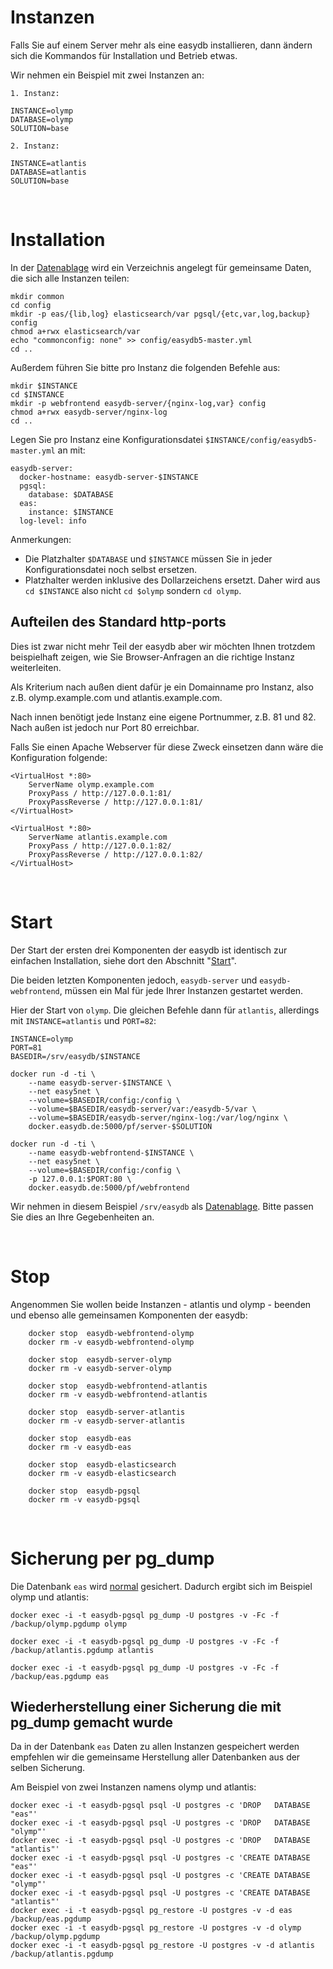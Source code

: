 # Instanzen

Falls Sie auf einem Server mehr als eine easydb installieren, dann ändern sich die Kommandos für Installation und Betrieb etwas.

Wir nehmen ein Beispiel mit zwei Instanzen an:

~~~~
1. Instanz:

INSTANCE=olymp
DATABASE=olymp
SOLUTION=base

2. Instanz:

INSTANCE=atlantis
DATABASE=atlantis
SOLUTION=base
~~~~

&nbsp;

# Installation

In der [Datenablage](/sysadmin/installation/installation.md#datenablage-bestimmen) wird ein Verzeichnis angelegt für gemeinsame Daten, die sich alle Instanzen teilen:

~~~~
mkdir common
cd config
mkdir -p eas/{lib,log} elasticsearch/var pgsql/{etc,var,log,backup} config
chmod a+rwx elasticsearch/var
echo "commonconfig: none" >> config/easydb5-master.yml
cd ..
~~~~

Außerdem führen Sie bitte pro Instanz die folgenden Befehle aus:

~~~~
mkdir $INSTANCE
cd $INSTANCE
mkdir -p webfrontend easydb-server/{nginx-log,var} config
chmod a+rwx easydb-server/nginx-log
cd ..
~~~~

Legen Sie pro Instanz eine Konfigurationsdatei `$INSTANCE/config/easydb5-master.yml` an mit:

~~~~
easydb-server:
  docker-hostname: easydb-server-$INSTANCE
  pgsql:
    database: $DATABASE
  eas:
    instance: $INSTANCE
  log-level: info
~~~~

Anmerkungen:

- Die Platzhalter `$DATABASE` und `$INSTANCE` müssen Sie in jeder Konfigurationsdatei noch selbst ersetzen.
- Platzhalter werden inklusive des Dollarzeichens ersetzt. Daher wird aus `cd $INSTANCE` also nicht `cd $olymp` sondern `cd olymp`.


## Aufteilen des Standard http-ports

Dies ist zwar nicht mehr Teil der easydb aber wir möchten Ihnen trotzdem beispielhaft zeigen, wie Sie Browser-Anfragen an die richtige Instanz weiterleiten.

Als Kriterium nach außen dient dafür je ein Domainname pro Instanz, also z.B. olymp.example.com und atlantis.example.com.

Nach innen benötigt jede Instanz eine eigene Portnummer, z.B. 81 und 82. Nach außen ist jedoch nur Port 80 erreichbar.

Falls Sie einen Apache Webserver für diese Zweck einsetzen dann wäre die Konfiguration folgende:

~~~~
<VirtualHost *:80>
    ServerName olymp.example.com
    ProxyPass / http://127.0.0.1:81/
    ProxyPassReverse / http://127.0.0.1:81/
</VirtualHost>

<VirtualHost *:80>
    ServerName atlantis.example.com
    ProxyPass / http://127.0.0.1:82/
    ProxyPassReverse / http://127.0.0.1:82/
</VirtualHost>
~~~~

&nbsp;

# Start

Der Start der ersten drei Komponenten der easydb ist identisch zur einfachen Installation, siehe dort den Abschnitt  "[Start](/sysadmin/installation/installation.md#start)".

Die beiden letzten Komponenten jedoch, `easydb-server` und `easydb-webfrontend`, müssen ein Mal für jede Ihrer Instanzen gestartet werden.

Hier der Start von `olymp`. Die gleichen Befehle dann für `atlantis`, allerdings mit `INSTANCE=atlantis` und `PORT=82`:

~~~~
INSTANCE=olymp
PORT=81
BASEDIR=/srv/easydb/$INSTANCE

docker run -d -ti \
    --name easydb-server-$INSTANCE \
    --net easy5net \
    --volume=$BASEDIR/config:/config \
    --volume=$BASEDIR/easydb-server/var:/easydb-5/var \
    --volume=$BASEDIR/easydb-server/nginx-log:/var/log/nginx \
    docker.easydb.de:5000/pf/server-$SOLUTION

docker run -d -ti \
    --name easydb-webfrontend-$INSTANCE \
    --net easy5net \
    --volume=$BASEDIR/config:/config \
    -p 127.0.0.1:$PORT:80 \
    docker.easydb.de:5000/pf/webfrontend
~~~~

Wir nehmen in diesem Beispiel `/srv/easydb` als [Datenablage](/sysadmin/installation/installation.md#datenablage-bestimmen). Bitte passen Sie dies an Ihre Gegebenheiten an.

&nbsp;

# Stop

Angenommen Sie wollen beide Instanzen - atlantis und olymp - beenden und ebenso alle gemeinsamen Komponenten der easydb:

~~~~
    docker stop  easydb-webfrontend-olymp
    docker rm -v easydb-webfrontend-olymp

    docker stop  easydb-server-olymp
    docker rm -v easydb-server-olymp

    docker stop  easydb-webfrontend-atlantis
    docker rm -v easydb-webfrontend-atlantis

    docker stop  easydb-server-atlantis
    docker rm -v easydb-server-atlantis

    docker stop  easydb-eas
    docker rm -v easydb-eas

    docker stop  easydb-elasticsearch
    docker rm -v easydb-elasticsearch

    docker stop  easydb-pgsql
    docker rm -v easydb-pgsql
~~~~

&nbsp;

# Sicherung per pg_dump

Die Datenbank `eas` wird [normal](../betrieb/betrieb.md#sicherung-per-pg_dump) gesichert. Dadurch ergibt sich im Beispiel olymp und atlantis:

~~~~
docker exec -i -t easydb-pgsql pg_dump -U postgres -v -Fc -f /backup/olymp.pgdump olymp

docker exec -i -t easydb-pgsql pg_dump -U postgres -v -Fc -f /backup/atlantis.pgdump atlantis

docker exec -i -t easydb-pgsql pg_dump -U postgres -v -Fc -f /backup/eas.pgdump eas
~~~~

## Wiederherstellung einer Sicherung die mit pg_dump gemacht wurde

Da in der Datenbank `eas` Daten zu allen Instanzen gespeichert werden empfehlen wir die gemeinsame Herstellung aller Datenbanken aus der selben Sicherung.

Am Beispiel von zwei Instanzen namens olymp und atlantis:

~~~~
docker exec -i -t easydb-pgsql psql -U postgres -c 'DROP   DATABASE "eas"'
docker exec -i -t easydb-pgsql psql -U postgres -c 'DROP   DATABASE "olymp"'
docker exec -i -t easydb-pgsql psql -U postgres -c 'DROP   DATABASE "atlantis"'
docker exec -i -t easydb-pgsql psql -U postgres -c 'CREATE DATABASE "eas"'
docker exec -i -t easydb-pgsql psql -U postgres -c 'CREATE DATABASE "olymp"'
docker exec -i -t easydb-pgsql psql -U postgres -c 'CREATE DATABASE "atlantis"'
docker exec -i -t easydb-pgsql pg_restore -U postgres -v -d eas      /backup/eas.pgdump
docker exec -i -t easydb-pgsql pg_restore -U postgres -v -d olymp    /backup/olymp.pgdump
docker exec -i -t easydb-pgsql pg_restore -U postgres -v -d atlantis /backup/atlantis.pgdump
~~~~
